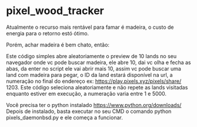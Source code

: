 # pixel_wood_tracker
Atualmente o recurso mais rentável para famar é madeira, o custo de energia para o retorno estó ótimo.

Porém, achar madeira é bem chato, então:

Este código simples abre aleatoriamente o preview de 10 lands no seu navegador onde vc pode buscar madeira, ele abre 10, dai vc olha e fecha as abas, da enter no script ele vai abrir mais 10, assim vc pode buscar uma land com madeira para pegar, o ID da land estará disponível na url, a numeração no final do endereço ex: https://play.pixels.xyz/pixels/share/ 1203.
Este código seleciona aleatoriamente e não repete as lands visitadas enquanto estiver em execução, a numeração varia entre 1 e 5000.

Você precisa ter o python instalado https://www.python.org/downloads/
Depois de instalado, basta executar no seu CMD o comando python pixels_daemonbsd.py e ele começa a funcionar.

